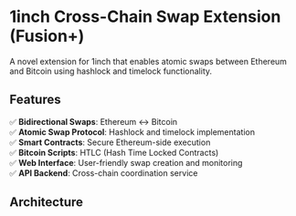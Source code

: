 # 1inch Cross-Chain Swap Extension (Fusion+)

A novel extension for 1inch that enables atomic swaps between Ethereum and Bitcoin using hashlock and timelock functionality.

## Features

✅ **Bidirectional Swaps**: Ethereum ↔ Bitcoin  
✅ **Atomic Swap Protocol**: Hashlock and timelock implementation  
✅ **Smart Contracts**: Secure Ethereum-side execution  
✅ **Bitcoin Scripts**: HTLC (Hash Time Locked Contracts)  
✅ **Web Interface**: User-friendly swap creation and monitoring  
✅ **API Backend**: Cross-chain coordination service  

## Architecture